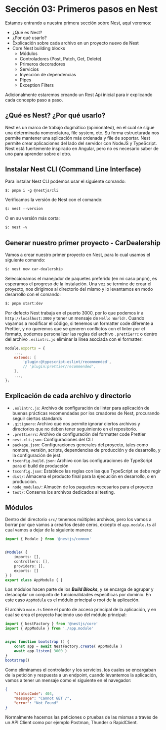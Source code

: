 # Sección 03: Primeros pasos en Nest

Estamos entrando a nuestra primera sección sobre Nest, aquí veremos:

- ¿Qué es Nest?
- ¿Por qué usarlo?
- Explicación sobre cada archivo en un proyecto nuevo de Nest
- Core Nest building blocks
  - Módulos
  - Controladores (Post, Patch, Get, Delete)
  - Primeros decoradores
  - Servicios
  - Inyección de dependencias
  - Pipes
  - Exception Filters

Adicionalmente estaremos creando un Rest Api inicial para ir explicando cada concepto paso a paso.

## ¿Qué es Nest? ¿Por qué usarlo?

Nest es un marco de trabajo dogmático (opinionated), en el cual se sigue una determinada nomenclatura, file system, etc. Su forma estructurada nos permite mantener una aplicación más ordenada y file de soportar. Nest permite crear aplicaciones del lado del servidor con NodeJS y TypeScript. Nest está fuertemente inspirado en Angular, pero no es necesario saber de uno para aprender sobre el otro.

## Instalar Nest CLI (Command Line Interface)

Para instalar Nest CLI podemos usar el siguiente comando:

```txt
$: pnpm i -g @nestjs/cli
```

Verificamos la versión de Nest con el comando:

```txt
$: nest --version
```

O en su versión más corta:

```txt
$: nest -v
```

## Generar nuestro primer proyecto - CarDealership

Vamos a crear nuestro primer proyecto en Nest, para lo cual usamos el siguiente comando:

```txt
$: nest new car-dealership
```

Seleccionamos el manejador de paquetes preferido (en mi caso pnpm), es esperamos el progreso de la instalación. Una vez se termine de crear el proyecto, nos dirigimos al directorio del mismo y lo levantamos en modo desarrollo con el comando:

```txt
$: pnpm start:dev
```

Por defecto Nest trabaja en el puerto 3000, por lo que podemos ir a `http://localhost:3000` y tener un mensaje de `Hello World!`. Cuando vayamos a modificar el código, si tenemos un formatter code diferente a Prettier, y no queremos que se generen conflictos con el linter por el formato, podemos personalizar las reglas del archivo `.prettierrc` o dentro del archivo `.eslintrc.js` eliminar la linea asociada con el formatter:

```js
module.exports = {
    ...,
    extends: [
        'plugin:@typescript-eslint/recommended',
        // 'plugin:prettier/recommended',
    ],
    ...,
};
```

## Explicación de cada archivo y directorio

- `.eslintrc.js`: Archivo de configuración de linter para aplicación de buenas prácticas recomendadas por los creadores de Nest, procurando seguir ciertos standards
- `.gitignore`: Archivo que nos permite ignorar ciertos archivos y directorios que no deben tener seguimiento en el repositorio.
- `.prettierrc`: Archivo de configuración del formatter code Prettier
- `nest-cli.json`: Configuraciones del CLI
- `package.json`: Configuraciones generales del proyecto, tales como nombre, versión, scripts, dependencias de producción y de desarrollo, y la configuración de jest.
- `tsconfig.build.json`: Archivo con las configuraciones de TypeScript para el build de producción
- `tsconfig.json`: Establece las reglas con las que TypeScript se debe regir
- `dist/`: Almacena el producto final para la ejecución en desarrollo, o en producción.
- `node_modules/`: Almacén de los paquetes necesarios para el proyecto
- `test/`: Conserva los archivos dedicados al testing.

## Módulos

Dentro del directorio `src/` tenemos múltiples archivos, pero los vamos a borrar por que vamos a crearlos desde ceros, excepto el `app.module.ts` al cual vamos a dejar de la siguiente manera:

```ts
import { Module } from '@nestjs/common'


@Module( {
    imports: [],
    controllers: [],
    providers: [],
    exports: []
} )
export class AppModule { }
```

Los módulos hacen parte de los ***Build Blocks***, y se encarga de agrupar y desacoplar un conjunto de funcionalidades específicas por dominio. En este caso `AppModule` es el módulo principal o root de la aplicación.

El archivo `main.ts` tiene el punto de acceso principal de la aplicación, y en cual se crea el proyecto haciendo uso del módulo principal:

```ts
import { NestFactory } from '@nestjs/core'
import { AppModule } from './app.module'


async function bootstrap () {
    const app = await NestFactory.create( AppModule )
    await app.listen( 3000 )
}
bootstrap()
```

Como eliminamos el controlador y los servicios, los cuales se encargaban de la petición y respuesta a un endpoint, cuando levantemos la aplicación, vamos a tener un mensaje como el siguiente en el navegador:

```json
{
    "statusCode": 404,
    "message": "Cannot GET /",
    "error": "Not Found"
}
```

Normalmente hacemos las peticiones o pruebas de las mismas a través de un API Client como por ejemplo Postman, Thunder o RapidClient.
